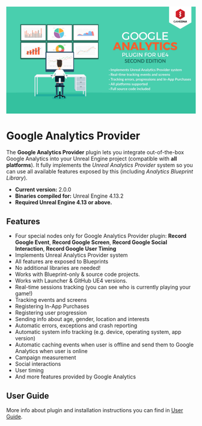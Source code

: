 ![Splash](Resources/Splash.png)

# Google Analytics Provider

The **Google Analytics Provider** plugin lets you integrate out-of-the-box Google Analytics into your Unreal Engine project (compatible with **all platforms**). It fully implements the *Unreal Analytics Provider* system so you can use all available features exposed by this (including *Analytics Blueprint Library*).

* **Current version:** 2.0.0
* **Binaries compiled for:** Unreal Engine 4.13.2
* **Required Unreal Engine 4.13 or above.**

## Features
* Four special nodes only for Google Analytics Provider plugin: **Record Google Event**, **Record Google Screen**, **Record Google Social Interaction**, **Record Google User Timing**
* Implements Unreal Analytics Provider system
* All features are exposed to Blueprints
* No additional libraries are needed!
* Works with Blueprint-only & source code projects.
* Works with Launcher & GitHub UE4 versions.
* Real-time sessions tracking (you can see who is currently playing your game!)
* Tracking events and screens
* Registering In-App Purchases
* Registering user progression 
* Sending info about age, gender, location and interests
* Automatic errors, exceptions and crash reporting
* Automatic system info tracking (e.g. device, operating system, app version)
* Automatic caching events when user is offline and send them to Google Analytics when user is online
* Campaign measurement
* Social interactions
* User timing
* And more features provided by Google Analytics

## User Guide
More info about plugin and installation instructions you can find in [User Guide](Documentation/GoogleAnalytics_UserGuide.pdf).
